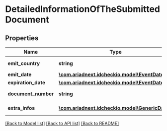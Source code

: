 # DetailedInformationOfTheSubmittedDocument

## Properties
Name | Type | Description | Notes
------------ | ------------- | ------------- | -------------
**emit_country** | **string** | emit country | [optional] 
**emit_date** | [**\com.ariadnext.idcheckio.model\EventDate**](EventDate.md) |  | [optional] 
**expiration_date** | [**\com.ariadnext.idcheckio.model\EventDate**](EventDate.md) |  | [optional] 
**document_number** | **string** | document number | [optional] 
**extra_infos** | [**\com.ariadnext.idcheckio.model\GenericData[]**](GenericData.md) | additional informations | [optional] 

[[Back to Model list]](../README.md#documentation-for-models) [[Back to API list]](../README.md#documentation-for-api-endpoints) [[Back to README]](../README.md)


